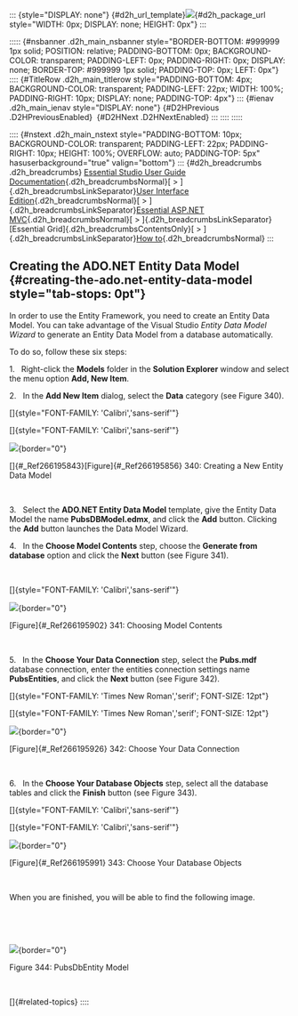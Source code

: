 ::: {style="DISPLAY: none"}
[](ms-xhelp:///?Id=d2h_url_template){#d2h_url_template}![](!package_url!){#d2h_package_url style="WIDTH: 0px; DISPLAY: none; HEIGHT: 0px"}
:::

::::: {#nsbanner .d2h_main_nsbanner style="BORDER-BOTTOM: #999999 1px solid; POSITION: relative; PADDING-BOTTOM: 0px; BACKGROUND-COLOR: transparent; PADDING-LEFT: 0px; PADDING-RIGHT: 0px; DISPLAY: none; BORDER-TOP: #999999 1px solid; PADDING-TOP: 0px; LEFT: 0px"}
:::: {#TitleRow .d2h_main_titlerow style="PADDING-BOTTOM: 4px; BACKGROUND-COLOR: transparent; PADDING-LEFT: 22px; WIDTH: 100%; PADDING-RIGHT: 10px; DISPLAY: none; PADDING-TOP: 4px"}
::: {#ienav .d2h_main_ienav style="DISPLAY: none"}
[](ms-xhelp:///?Id=763897ae-b83d-4e24-b6d8-3c6d3660f55c){#D2HPrevious .D2HPreviousEnabled}  [](ms-xhelp:///?Id=75c95c92-5a38-4ad9-8507-5147b495fcb0){#D2HNext .D2HNextEnabled}
:::
::::
:::::

:::: {#nstext .d2h_main_nstext style="PADDING-BOTTOM: 10px; BACKGROUND-COLOR: transparent; PADDING-LEFT: 22px; PADDING-RIGHT: 10px; HEIGHT: 100%; OVERFLOW: auto; PADDING-TOP: 5px" hasuserbackground="true" valign="bottom"}
::: {#d2h_breadcrumbs .d2h_breadcrumbs}
[Essential Studio User Guide Documentation](ms-xhelp:///?Id=12457748-09e3-4d74-a240-8e049cedf030){.d2h_breadcrumbsNormal}[ \> ]{.d2h_breadcrumbsLinkSeparator}[User Interface Edition](ms-xhelp:///?Id=c29296b7-531c-413b-a0ec-488ca1f7f669){.d2h_breadcrumbsNormal}[ \> ]{.d2h_breadcrumbsLinkSeparator}[Essential ASP.NET MVC](ms-xhelp:///?Id=4b14e7d1-65c4-4f67-b1aa-2c37709905a5){.d2h_breadcrumbsNormal}[ \> ]{.d2h_breadcrumbsLinkSeparator}[Essential Grid]{.d2h_breadcrumbsContentsOnly}[ \> ]{.d2h_breadcrumbsLinkSeparator}[How to](ms-xhelp:///?Id=0d8a7383-ca49-43db-8609-dca7963c87ab){.d2h_breadcrumbsNormal}
:::

## Creating the ADO.NET Entity Data Model {#creating-the-ado.net-entity-data-model style="tab-stops: 0pt"}

In order to use the Entity Framework, you need to create an Entity Data Model. You can take advantage of the Visual Studio *Entity Data Model Wizard* to generate an Entity Data Model from a database automatically.

To do so, follow these six steps:

1.   Right-click the **Models** folder in the **Solution Explorer** window and select the menu option **Add, New Item**.

2.   In the **Add New Item** dialog, select the **Data** category (see Figure 340).

[]{style="FONT-FAMILY: 'Calibri','sans-serif'"} 

[]{style="FONT-FAMILY: 'Calibri','sans-serif'"} 

![](ImagesExt/image58_298.jpg){border="0"}

[]{#_Ref266195843}[Figure]{#_Ref266195856} 340: Creating a New Entity Data Model

 

3.   Select the **ADO.NET Entity Data Model** template, give the Entity Data Model the name **PubsDBModel.edmx**, and click the **Add** button. Clicking the **Add** button launches the Data Model Wizard.

4.   In the **Choose Model Contents** step, choose the **Generate from database** option and click the **Next** button (see Figure 341).

 

[]{style="FONT-FAMILY: 'Calibri','sans-serif'"} 

![](ImagesExt/image58_299.jpg){border="0"}

[Figure]{#_Ref266195902} 341: Choosing Model Contents

 

5.   In the **Choose Your Data Connection** step, select the **Pubs.mdf** database connection, enter the entities connection settings name **PubsEntities**, and click the **Next** button (see Figure 342).

[]{style="FONT-FAMILY: 'Times New Roman','serif'; FONT-SIZE: 12pt"} 

[]{style="FONT-FAMILY: 'Times New Roman','serif'; FONT-SIZE: 12pt"} 

![](ImagesExt/image58_300.jpg){border="0"}

[Figure]{#_Ref266195926} 342: Choose Your Data Connection

 

6.   In the **Choose Your Database Objects** step, select all the database tables and click the **Finish** button (see Figure 343).

[]{style="FONT-FAMILY: 'Calibri','sans-serif'"} 

[]{style="FONT-FAMILY: 'Calibri','sans-serif'"} 

![](ImagesExt/image58_301.jpg){border="0"}

[Figure]{#_Ref266195991} 343: Choose Your Database Objects

 

When you are finished, you will be able to find the following image.

 

 

![](ImagesExt/image58_302.jpg){border="0"}

Figure 344: PubsDbEntity Model

 

[]{#related-topics}
::::
